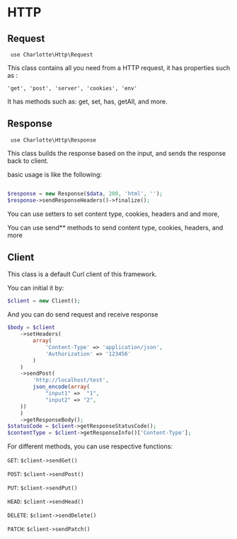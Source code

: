 # HTTP

## Request

``` use Charlotte\Http\Request```
<p>
This class contains all you need from a HTTP request, it has properties such as :

```'get', 'post', 'server', 'cookies', 'env'```

It has methods such as: get, set, has, getAll, and more.
</p>


## Response

``` use Charlotte\Http\Response```
<p>
This class builds the response based on the input, and sends the response back to client.

basic usage is like the following:
```php

$response = new Response($data, 200, 'html', '');
$response->sendResponseHeaders()->finalize();
```
You can use setters to set content type, cookies, headers and and more,

You can use send** methods to send content type, cookies, headers, and more
</p>


## Client

This class is a default Curl client of this framework.

You can initial it by:

```php
$client = new Client();
```

And you can do send request and receive response
```php
$body = $client
    ->setHeaders(
        array(
            'Content-Type' => 'application/json',
            'Authorization' => '123456'
        )
    )
    ->sendPost(
        'http://localhost/test',
        json_encode(array(
            "input1" =>  "1",
            "input2" => "2",
    ))
    )
    ->getResponseBody();
$statusCode = $client->getResponseStatusCode();
$contentType = $client->getResponseInfo()['Content-Type'];
```

<p>
For different methods, you can use respective functions:

`GET`: `$client->sendGet()`

`POST`: `$client->sendPost()`

`PUT`: `$client->sendPut()`

`HEAD`: `$client->sendHead()`

`DELETE`: `$client->sendDelete()`

`PATCH`: `$client->sendPatch()`
</p>

